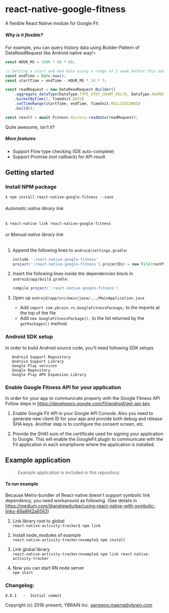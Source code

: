 # react-native-google-fitness
A flexible React Native module for Google Fit

##### Why is it flexible?
For example, you can query history data using Builder-Pattern of DataReadRequest like Android native way!~
```javascript
const HOUR_MS = 1000 * 60 * 60;

// Setting a start and end date using a range of 1 week before this moment.
const endTime = Date.now();
const startTime = endTime - HOUR_MS * 24 * 7;

const readRequest = new DataReadRequest.Builder()
    .aggregate_dataType(DataType.TYPE_STEP_COUNT_DELTA, DataType.AGGREGATE_STEP_COUNT_DELTA)
    .bucketByTime(1, TimeUnit.DAYS)
    .setTimeRange(startTime, endTime, TimeUnit.MILLISECONDS)
    .build();

const result = await Fitness.History.readData(readRequest);
```

Quite awesome, isn't it?

##### More features
 * Support Flow type checking (IDE auto-complete)
 * Support Promise (not callback) for API result

## Getting started

### Install NPM package

`$ npm install react-native-google-fitness --save`

###### Automatic native library link
`$ react-native link react-native-google-fitness`

###### or Manual native library link
1. Append the following lines to `android/settings.gradle`:
    ```groovy
    include ':react-native-google-fitness'
    project(':react-native-google-fitness').projectDir = new File(rootProject.projectDir, '../node_modules/react-native-google-fitness/android')
    ```

2. Insert the following lines inside the dependencies block in `android/app/build.gradle`:
    ```groovy
    compile project(':react-native-google-fitness')
    ```

3. Open up `android/app/src/main/java/.../MainApplication.java`
    * Add `import com.ybrain.rn.GoogleFitnessPackage;` to the imports at the top of the file
    * Add `new GoogleFitnessPackage(),` to the list returned by the `getPackages()` method.

### Android SDK setup
In order to build Android source code, you'll need following SDK setups
```
   Android Support Repository
   Android Support Library
   Google Play services
   Google Repository
   Google Play APK Expansion Library
```

### Enable Google Fitness API for your application
In order for your app to communicate properly with the Google Fitness API
Follow steps in https://developers.google.com/fit/android/get-api-key
   1. Enable Google Fit API in your Google API Console.
    Also you need to generate new client ID for your app and provide both debug and release SHA keys.
    Another step is to configure the consent screen, etc.

   2. Provide the SHA1 sum of the certificate used for signing your
   application to Google. This will enable the GoogleFit plugin to communicate
   with the Fit application in each smartphone where the application is installed.


## Example application
> Example application is included in this repository.

#### To run example
Because Metro-bundler of React-native doesn't support symbolic link dependency,
you need workaround as following.
(See details in https://medium.com/@andrewdurber/using-react-native-with-symbolic-links-89a8f42a6563)

1. Link library root to global  
`react-native-activity-tracker$ npm link`

2. Install node_modules of example  
`react-native-activity-tracker/example$ npm install`

3. Link global library  
`react-native-activity-tracker/example$ npm link react-native-activity-tracker`

4. Now you can start RN node server  
`npm start`


### Changelog:

```
0.0.1   -  Initial commit
```

Copyright (c) 2018-present, YBRAIN Inc.
sangwoo.maeng@ybrain.com
